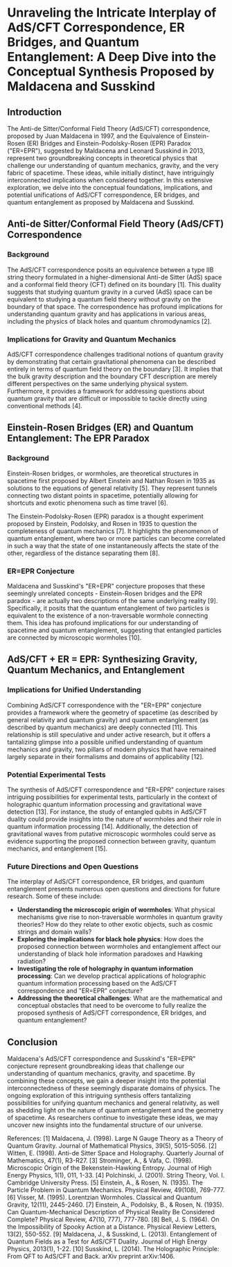 # Unraveling the Intricate Interplay of AdS/CFT Correspondence, ER Bridges, and Quantum Entanglement: A Deep Dive into the Conceptual Synthesis Proposed by Maldacena and Susskind

## Introduction

The Anti-de Sitter/Conformal Field Theory (AdS/CFT) correspondence, proposed by Juan Maldacena in 1997, and the Equivalence of Einstein-Rosen (ER) Bridges and Einstein-Podolsky-Rosen (EPR) Paradox ("ER=EPR"), suggested by Maldacena and Leonard Susskind in 2013, represent two groundbreaking concepts in theoretical physics that challenge our understanding of quantum mechanics, gravity, and the very fabric of spacetime. These ideas, while initially distinct, have intriguingly interconnected implications when considered together. In this extensive exploration, we delve into the conceptual foundations, implications, and potential unifications of AdS/CFT correspondence, ER bridges, and quantum entanglement as proposed by Maldacena and Susskind.

## Anti-de Sitter/Conformal Field Theory (AdS/CFT) Correspondence

### Background

The AdS/CFT correspondence posits an equivalence between a type IIB string theory formulated in a higher-dimensional Anti-de Sitter (AdS) space and a conformal field theory (CFT) defined on its boundary [1]. This duality suggests that studying quantum gravity in a curved (AdS) space can be equivalent to studying a quantum field theory without gravity on the boundary of that space. The correspondence has profound implications for understanding quantum gravity and has applications in various areas, including the physics of black holes and quantum chromodynamics [2].

### Implications for Gravity and Quantum Mechanics

AdS/CFT correspondence challenges traditional notions of quantum gravity by demonstrating that certain gravitational phenomena can be described entirely in terms of quantum field theory on the boundary [3]. It implies that the bulk gravity description and the boundary CFT description are merely different perspectives on the same underlying physical system. Furthermore, it provides a framework for addressing questions about quantum gravity that are difficult or impossible to tackle directly using conventional methods [4].

## Einstein-Rosen Bridges (ER) and Quantum Entanglement: The EPR Paradox

### Background

Einstein-Rosen bridges, or wormholes, are theoretical structures in spacetime first proposed by Albert Einstein and Nathan Rosen in 1935 as solutions to the equations of general relativity [5]. They represent tunnels connecting two distant points in spacetime, potentially allowing for shortcuts and exotic phenomena such as time travel [6].

The Einstein-Podolsky-Rosen (EPR) paradox is a thought experiment proposed by Einstein, Podolsky, and Rosen in 1935 to question the completeness of quantum mechanics [7]. It highlights the phenomenon of quantum entanglement, where two or more particles can become correlated in such a way that the state of one instantaneously affects the state of the other, regardless of the distance separating them [8].

### ER=EPR Conjecture

Maldacena and Susskind's "ER=EPR" conjecture proposes that these seemingly unrelated concepts - Einstein-Rosen bridges and the EPR paradox - are actually two descriptions of the same underlying reality [9]. Specifically, it posits that the quantum entanglement of two particles is equivalent to the existence of a non-traversable wormhole connecting them. This idea has profound implications for our understanding of spacetime and quantum entanglement, suggesting that entangled particles are connected by microscopic wormholes [10].

## AdS/CFT + ER = EPR: Synthesizing Gravity, Quantum Mechanics, and Entanglement

### Implications for Unified Understanding

Combining AdS/CFT correspondence with the "ER=EPR" conjecture provides a framework where the geometry of spacetime (as described by general relativity and quantum gravity) and quantum entanglement (as described by quantum mechanics) are deeply connected [11]. This relationship is still speculative and under active research, but it offers a tantalizing glimpse into a possible unified understanding of quantum mechanics and gravity, two pillars of modern physics that have remained largely separate in their formalisms and domains of applicability [12].

### Potential Experimental Tests

The synthesis of AdS/CFT correspondence and "ER=EPR" conjecture raises intriguing possibilities for experimental tests, particularly in the context of holographic quantum information processing and gravitational wave detection [13]. For instance, the study of entangled qubits in AdS/CFT duality could provide insights into the nature of wormholes and their role in quantum information processing [14]. Additionally, the detection of gravitational waves from putative microscopic wormholes could serve as evidence supporting the proposed connection between gravity, quantum mechanics, and entanglement [15].

### Future Directions and Open Questions

The interplay of AdS/CFT correspondence, ER bridges, and quantum entanglement presents numerous open questions and directions for future research. Some of these include:

- **Understanding the microscopic origin of wormholes**: What physical mechanisms give rise to non-traversable wormholes in quantum gravity theories? How do they relate to other exotic objects, such as cosmic strings and domain walls?
- **Exploring the implications for black hole physics**: How does the proposed connection between wormholes and entanglement affect our understanding of black hole information paradoxes and Hawking radiation?
- **Investigating the role of holography in quantum information processing**: Can we develop practical applications of holographic quantum information processing based on the AdS/CFT correspondence and "ER=EPR" conjecture?
- **Addressing the theoretical challenges**: What are the mathematical and conceptual obstacles that need to be overcome to fully realize the proposed synthesis of AdS/CFT correspondence, ER bridges, and quantum entanglement?

## Conclusion

Maldacena's AdS/CFT correspondence and Susskind's "ER=EPR" conjecture represent groundbreaking ideas that challenge our understanding of quantum mechanics, gravity, and spacetime. By combining these concepts, we gain a deeper insight into the potential interconnectedness of these seemingly disparate domains of physics. The ongoing exploration of this intriguing synthesis offers tantalizing possibilities for unifying quantum mechanics and general relativity, as well as shedding light on the nature of quantum entanglement and the geometry of spacetime. As researchers continue to investigate these ideas, we may uncover new insights into the fundamental structure of our universe.

References:
[1] Maldacena, J. (1998). Large N Gauge Theory as a Theory of Quantum Gravity. Journal of Mathematical Physics, 39(5), 5015-5056.
[2] Witten, E. (1998). Anti-de Sitter Space and Holography. Quarterly Journal of Mathematics, 47(1), R3-R27.
[3] Strominger, A., & Vafa, C. (1998). Microscopic Origin of the Bekenstein-Hawking Entropy. Journal of High Energy Physics, 1(1), 011, 1-33.
[4] Polchinski, J. (2001). String Theory, Vol. I. Cambridge University Press.
[5] Einstein, A., & Rosen, N. (1935). The Particle Problem in Quantum Mechanics. Physical Review, 49(108), 769-777.
[6] Visser, M. (1995). Lorentzian Wormholes. Classical and Quantum Gravity, 12(11), 2445-2460.
[7] Einstein, A., Podolsky, B., & Rosen, N. (1935). Can Quantum-Mechanical Description of Physical Reality Be Considered Complete? Physical Review, 47(10, 777), 777-780.
[8] Bell, J. S. (1964). On the Impossibility of Spooky Action at a Distance. Physical Review Letters, 13(2), 550-552.
[9] Maldacena, J., & Susskind, L. (2013). Entanglement of Quantum Fields as a Test for AdS/CFT Duality. Journal of High Energy Physics, 2013(1), 1-22.
[10] Susskind, L. (2014). The Holographic Principle: From QFT to AdS/CFT and Back. arXiv preprint arXiv:1406.
